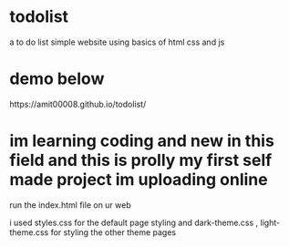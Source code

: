 # todolist
a to do list simple website using basics of html css and js 

<h1>demo below</h1>
https://amit00008.github.io/todolist/



# im learning coding and new in this field and this is prolly my first self made project im uploading online 

run the index.html file on ur web

i used styles.css for the default page styling
and dark-theme.css , light-theme.css for styling the other theme pages
